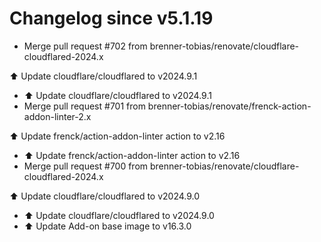 # Changelog since v5.1.19
- Merge pull request #702 from brenner-tobias/renovate/cloudflare-cloudflared-2024.x

⬆️ Update cloudflare/cloudflared to v2024.9.1 
- ⬆️ Update cloudflare/cloudflared to v2024.9.1 
- Merge pull request #701 from brenner-tobias/renovate/frenck-action-addon-linter-2.x

⬆️ Update frenck/action-addon-linter action to v2.16 
- ⬆️ Update frenck/action-addon-linter action to v2.16 
- Merge pull request #700 from brenner-tobias/renovate/cloudflare-cloudflared-2024.x

⬆️ Update cloudflare/cloudflared to v2024.9.0 
- ⬆️ Update cloudflare/cloudflared to v2024.9.0 
- ⬆️ Update Add-on base image to v16.3.0 

